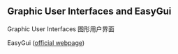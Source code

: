 ## Graphic User Interfaces and EasyGui

Graphic User Interfaces 图形用户界面

EasyGui ([official webpage](http://easygui.sourceforge.net))
